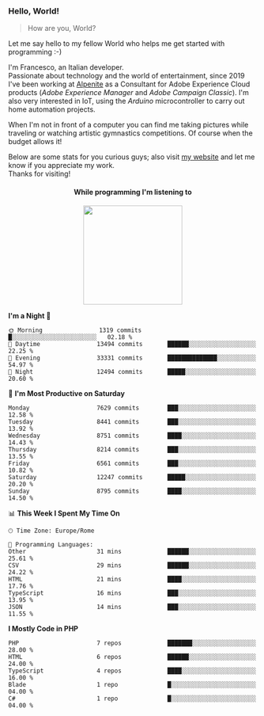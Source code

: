 ### Hello, World!

> How are you, World?

Let me say hello to my fellow World who helps me get started with programming :-)

I'm Francesco, an Italian developer.  
Passionate about technology and the world of entertainment, since 2019 I've been working at [Alpenite](https://www.alpenite.com) as a Consultant for Adobe Experience Cloud products (*Adobe Experience Manager* and *Adobe Campaign Classic*). I'm also very interested in IoT, using the *Arduino* microcontroller to carry out home automation projects.

When I'm not in front of a computer you can find me taking pictures while traveling or watching artistic gymnastics competitions. Of course when the budget allows it!

Below are some stats for you curious guys; also visit [my website](https://www.francescorega.eu) and let me know if you appreciate my work.  
Thanks for visiting!

<div align="center">
  <h4>While programming I'm listening to</h4>
  <a href="https://apps.francescorega.eu/now-playing/11147232609" target="_blank"><img src="https://apps.francescorega.eu/now-playing/11147232609" width="200"></a>
</div>

<!--START_SECTION:waka-->
**I'm a Night 🦉** 

```text
🌞 Morning                1319 commits        █░░░░░░░░░░░░░░░░░░░░░░░░   02.18 % 
🌆 Daytime                13494 commits       ██████░░░░░░░░░░░░░░░░░░░   22.25 % 
🌃 Evening                33331 commits       ██████████████░░░░░░░░░░░   54.97 % 
🌙 Night                  12494 commits       █████░░░░░░░░░░░░░░░░░░░░   20.60 % 
```
📅 **I'm Most Productive on Saturday** 

```text
Monday                   7629 commits        ███░░░░░░░░░░░░░░░░░░░░░░   12.58 % 
Tuesday                  8441 commits        ███░░░░░░░░░░░░░░░░░░░░░░   13.92 % 
Wednesday                8751 commits        ████░░░░░░░░░░░░░░░░░░░░░   14.43 % 
Thursday                 8214 commits        ███░░░░░░░░░░░░░░░░░░░░░░   13.55 % 
Friday                   6561 commits        ███░░░░░░░░░░░░░░░░░░░░░░   10.82 % 
Saturday                 12247 commits       █████░░░░░░░░░░░░░░░░░░░░   20.20 % 
Sunday                   8795 commits        ████░░░░░░░░░░░░░░░░░░░░░   14.50 % 
```


📊 **This Week I Spent My Time On** 

```text
🕑︎ Time Zone: Europe/Rome

💬 Programming Languages: 
Other                    31 mins             ██████░░░░░░░░░░░░░░░░░░░   25.61 % 
CSV                      29 mins             ██████░░░░░░░░░░░░░░░░░░░   24.22 % 
HTML                     21 mins             ████░░░░░░░░░░░░░░░░░░░░░   17.76 % 
TypeScript               16 mins             ███░░░░░░░░░░░░░░░░░░░░░░   13.95 % 
JSON                     14 mins             ███░░░░░░░░░░░░░░░░░░░░░░   11.55 % 
```

**I Mostly Code in PHP** 

```text
PHP                      7 repos             ███████░░░░░░░░░░░░░░░░░░   28.00 % 
HTML                     6 repos             ██████░░░░░░░░░░░░░░░░░░░   24.00 % 
TypeScript               4 repos             ████░░░░░░░░░░░░░░░░░░░░░   16.00 % 
Blade                    1 repo              █░░░░░░░░░░░░░░░░░░░░░░░░   04.00 % 
C#                       1 repo              █░░░░░░░░░░░░░░░░░░░░░░░░   04.00 % 
```




<!--END_SECTION:waka-->
